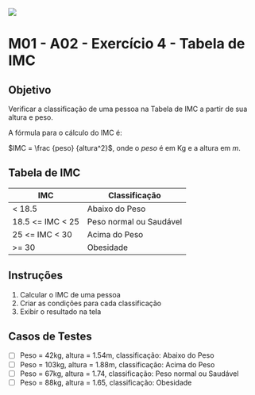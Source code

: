 ![](https://i.imgur.com/xG74tOh.png)

# M01 - A02 - Exercício 4 - Tabela de IMC

## Objetivo

Verificar a classificação de uma pessoa na Tabela de IMC a partir de sua altura e peso. 

A fórmula para o cálculo do IMC é:

$IMC = \frac {peso} {altura^2}$, onde o *peso* é em Kg e a altura em *m*.

## Tabela de IMC

| IMC              | Classificação           |
|------------------|-------------------------|
| < 18.5           | Abaixo do Peso          |
| 18.5 <= IMC < 25 | Peso normal ou Saudável |
| 25 <= IMC < 30   | Acima do Peso           |
| >= 30            | Obesidade               |

## Instruções

1. Calcular o IMC de uma pessoa
2. Criar as condições para cada classificação
3. Exibir o resultado na tela

## Casos de Testes

- [ ]  Peso = 42kg, altura = 1.54m, classificação: Abaixo do Peso
- [ ]  Peso = 103kg, altura = 1.88m, classificação: Acima do Peso
- [ ]  Peso = 67kg, altura = 1.74, classificação: Peso normal ou Saudável
- [ ]  Peso = 88kg, altura = 1.65, classificação: Obesidade
